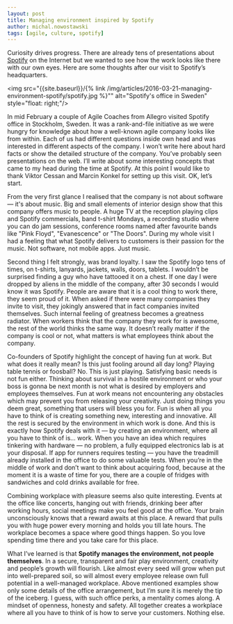 ```yaml
---
layout: post
title: Managing environment inspired by Spotify
author: michal.nowostawski
tags: [agile, culture, spotify]
---
```


Curiosity drives progress. There are already tens of presentations about [Spotify](http://www.spotify.com/) on the Internet
but we wanted to see how the work looks like there with our own eyes. Here are some thoughts after
our visit to Spotify’s headquarters.

<img src="{{site.baseurl}}/{% link /img/articles/2016-03-21-managing-environment-spotify/spotify.jpg %}""
alt="Spotify's office in Sweden" style="float: right;"/>

In mid February a couple of Agile Coaches from Allegro visited Spotify office in Stockholm,
Sweden. It was a rank-and-file initiative as we were hungry for knowledge about how a well-known
agile company looks like from within. Each of us had different questions inside own head and was
interested in different aspects of the company. I won’t write here about hard facts or show the detailed
structure of the company. You’ve probably seen presentations on the web. I’ll write about some interesting
concepts that came to my head during the time at Spotify. At this point I would like to thank Viktor Cessan
and Marcin Konkel for setting up this visit. OK, let’s start.

From the very first glance I realised that the company is not about software — it's about music. Big and
small elements of interior design show that this company offers music to people. A huge TV at the reception
playing clips and Spotify commercials, band t-shirt Mondays, a recording studio where you can do jam sessions,
conference rooms named after favourite bands like "Pink Floyd", "Evanescence" or "The Doors". During my whole
visit I had a feeling that what Spotify delivers to customers is their passion for the music. Not software,
not mobile apps. Just music.

Second thing I felt strongly, was brand loyalty. I saw the Spotify logo tens of times, on t-shirts,
lanyards, jackets, walls, doors, tablets. I wouldn’t be surprised finding a guy who have tattooed it on a chest.
If one day I were dropped by aliens in the middle of the company, after 30 seconds I would know it was Spotify.
People are aware that it is a cool thing to work there, they seem proud of it. When asked if there were many
companies they invite to visit, they jokingly answered that in fact companies invited themselves. Such internal
feeling of greatness becomes a greatness radiator. When workers think that the company they work for is awesome, the
rest of the world thinks the same way. It doesn’t really matter if the company is cool or not, what matters is what
employees think about the company.

Co-founders of Spotify highlight the concept of having fun at work. But what does it really mean? Is this just
fooling around all day long? Playing table tennis or foosball? No. This is just playing. Satisfying basic needs
is not fun either. Thinking about survival in a hostile environment or who your boss is gonna be next month is not
what is desired by employers and employees themselves. Fun at work means not encountering any obstacles which may
prevent you from releasing your creativity. Just doing things you deem great, something that users will bless you
for. Fun is when all you have to think of is creating something new, interesting and innovative. All the rest is
secured by the environment in which work is done. And this is exactly how Spotify deals with it — by creating an
environment, where all you have to think of is... work. When you have an idea which requires tinkering with
hardware — no problem, a fully equipped electronics lab is at your disposal. If app for runners requires
testing — you have the treadmill already installed in the office to do some valuable tests. When you’re in
the middle of work and don’t want to think about acquiring food, because at the moment it is a waste of time for
you, there are a couple of fridges with sandwiches and cold drinks available for free.

Combining workplace with pleasure seems also quite interesting. Events at the office like concerts, hanging out
with friends, drinking beer after working hours, social meetings make you feel good at the office. Your brain
unconsciously knows that a reward awaits at this place. A reward that pulls you with huge power every morning and
holds you till late hours. The workplace becomes a space where good things happen. So you love spending time there
and you take care for this place.

What I’ve learned is that **Spotify manages the environment, not people themselves**. In a secure, transparent and fair
play environment, creativity and people’s growth will flourish. Like almost every seed will grow when put into
well-prepared soil, so will almost every employee release own full potential in a well-managed workplace. Above
mentioned examples show only some details of the office arrangement, but I’m sure it is merely the tip of the iceberg.
I guess, with such office perks, a mentality comes along. A mindset of openness, honesty and safety. All together
creates a workplace where all you have to think of is how to serve your customers. Nothing else.
